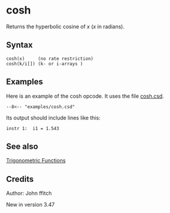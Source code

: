 <!--
id:cosh
category:Mathematical Operations:Trigonometric Functions
-->
# cosh
Returns the hyperbolic cosine of _x_ (_x_ in radians).

## Syntax
``` csound-orc
cosh(x)     (no rate restriction)
cosh(k/i[]) (k- or i-arrays )
```

## Examples

Here is an example of the cosh opcode. It uses the file [cosh.csd](../../examples/cosh.csd).

``` csound-csd title="Example of the cosh opcode." linenums="1"
--8<-- "examples/cosh.csd"
```

Its output should include lines like this:

```
instr 1:  i1 = 1.543
```

## See also

[Trigonometric Functions](../../math/trig)

## Credits

Author: John ffitch

New in version 3.47
